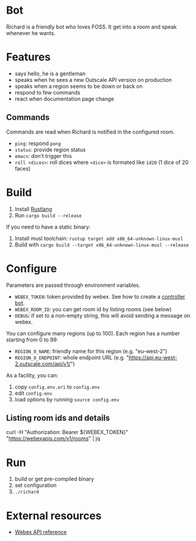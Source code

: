 # Bot

Richard is a friendly bot who loves FOSS.
It get into a room and speak whenever he wants.

# Features

- says hello, he is a gentleman
- speaks when he sees a new Outscale API version on production
- speaks when a region seems to be down or back on
- respond to few commands
- react when documentation page change

## Commands

Commands are read when Richard is notified in the configured room.
- `ping`: respond `pong`
- `status`: provide region status
- `emacs`: don't trigger this
- `roll <dices>`: roll dices where `<dice>` is formated like `1d20` (1 dice of 20 faces)

# Build

1. Install [Rustlang](https://www.rust-lang.org/)
2. Run `cargo build --release`

If you need to have a static binary:
1. Install musl toolchain: `rustup target add x86_64-unknown-linux-musl`
2. Build with `cargo build --target x86_64-unknown-linux-musl --release`

# Configure

Parameters are passed through environment variables.

- `WEBEX_TOKEN`: token provided by webex. See how to create a [controller bot](https://developer.webex.com/docs/bots).
- `WEBEX_ROOM_ID`: you can get room id by listing rooms (see below)
- `DEBUG`: if set to a non-empty string, this will avoid sending a message on webex.

You can configure many regions (up to 100). Each region has a number starting from 0 to 99:
- `REGION_0_NAME`: friendly name for this region (e.g. "eu-west-2")
- `REGION_0_ENDPOINT`: whole endpoint URL (e.g. "https://api.eu-west-2.outscale.com/api/v1/")

As a facility, you can:
1. copy `config.env.ori` to `config.env`
2. edit `config.env`
3. load options by running `source config.env`

## Listing room ids and details

curl -H "Authorization: Bearer ${WEBEX_TOKEN}" "https://webexapis.com/v1/rooms" | jq

# Run

1. build or get pre-compiled binary
2. set configuration
3. `./richard`

# External resources

- [Webex API reference](https://developer.webex.com/docs/api/basics)
